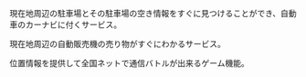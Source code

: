 現在地周辺の駐車場とその駐車場の空き情報をすぐに見つけることができ、自動車のカーナビに付くサービス。

現在地周辺の自動販売機の売り物がすぐにわかるサービス。 

位置情報を提供して全国ネットで通信バトルが出来るゲーム機能。
